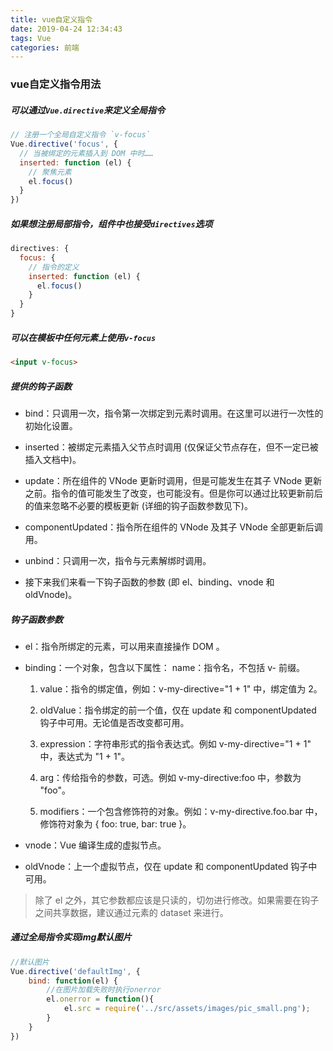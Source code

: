 ```yaml
---
title: vue自定义指令
date: 2019-04-24 12:34:43
tags: Vue
categories: 前端
---
```


### vue自定义指令用法

##### 可以通过`Vue.directive`来定义全局指令
```javaScript
// 注册一个全局自定义指令 `v-focus`
Vue.directive('focus', {
  // 当被绑定的元素插入到 DOM 中时……
  inserted: function (el) {
    // 聚焦元素
    el.focus()
  }
})
```
##### 如果想注册局部指令，组件中也接受`directives`选项

```javaScript
directives: {
  focus: {
    // 指令的定义
    inserted: function (el) {
      el.focus()
    }
  }
}
```
##### 可以在模板中任何元素上使用`v-focus`

```html
<input v-focus>
```
##### 提供的钩子函数
- bind：只调用一次，指令第一次绑定到元素时调用。在这里可以进行一次性的初始化设置。

- inserted：被绑定元素插入父节点时调用 (仅保证父节点存在，但不一定已被插入文档中)。

- update：所在组件的 VNode 更新时调用，但是可能发生在其子 VNode 更新之前。指令的值可能发生了改变，也可能没有。但是你可以通过比较更新前后的值来忽略不必要的模板更新 (详细的钩子函数参数见下)。

- componentUpdated：指令所在组件的 VNode 及其子 VNode 全部更新后调用。

- unbind：只调用一次，指令与元素解绑时调用。

- 接下来我们来看一下钩子函数的参数 (即 el、binding、vnode 和 oldVnode)。

##### 钩子函数参数
- el：指令所绑定的元素，可以用来直接操作 DOM 。

- binding：一个对象，包含以下属性：
    name：指令名，不包括 v- 前缀。

    1. value：指令的绑定值，例如：v-my-directive="1 + 1" 中，绑定值为 2。

    2. oldValue：指令绑定的前一个值，仅在 update 和 componentUpdated 钩子中可用。无论值是否改变都可用。

    3. expression：字符串形式的指令表达式。例如 v-my-directive="1 + 1" 中，表达式为 "1 + 1"。

    4. arg：传给指令的参数，可选。例如 v-my-directive:foo 中，参数为 "foo"。

    5. modifiers：一个包含修饰符的对象。例如：v-my-directive.foo.bar 中，修饰符对象为 { foo: true, bar: true }。

- vnode：Vue 编译生成的虚拟节点。

- oldVnode：上一个虚拟节点，仅在 update 和 componentUpdated 钩子中可用。

> 除了 el 之外，其它参数都应该是只读的，切勿进行修改。如果需要在钩子之间共享数据，建议通过元素的 dataset 来进行。

##### 通过全局指令实现img默认图片


```javaScript
//默认图片
Vue.directive('defaultImg', {
    bind: function(el) {
        //在图片加载失败时执行onerror
        el.onerror = function(){
            el.src = require('../src/assets/images/pic_small.png');
        }
    }
})

```
